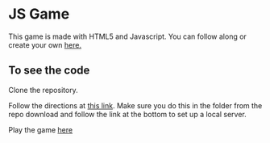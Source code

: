 # JS Game

This game is made with HTML5 and Javascript. You can follow along or create your own [here.](https://mozdevs.github.io/html5-games-workshop/)

## To see the code

Clone the repository.

Follow the directions at [this link](https://mozdevs.github.io/html5-games-workshop/en/guides/setup/setup-your-machine/). Make sure you do this in the folder from the repo download and follow the link at the bottom to set up a local server. 

Play the game [here](https://bogannathan.github.io/JS_GAME/index.html)

